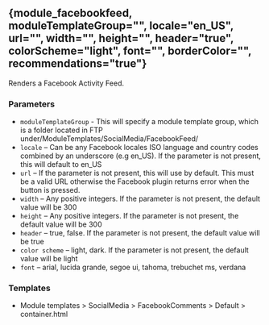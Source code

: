 ## {module\_facebookfeed, moduleTemplateGroup="", locale="en\_US", url="", width="", height="", header="true", colorScheme="light", font="", borderColor="", recommendations="true"}

Renders a Facebook Activity Feed.

### Parameters

* `moduleTemplateGroup` - This will specify a module template group, which is a folder located in FTP under/ModuleTemplates/SocialMedia/FacebookFeed/
* `locale` – Can be any Facebook locales ISO language and country codes combined by an underscore (e.g en_US). If the parameter is not present, this will default to en_US
* `url` – If the parameter is not present, this will use by default. This must be a valid URL otherwise the Facebook plugin returns error when the button is pressed.
* `width` – Any positive integers. If the parameter is not present, the default value will be 300
* `height` – Any positive integers. If the parameter is not present, the default value will be 300
* `header` – true, false. If the parameter is not present, the default value will be true
* `color scheme` – light, dark. If the parameter is not present, the default value will be light
* `font` – arial, lucida grande, segoe ui, tahoma, trebuchet ms, verdana

### Templates

* Module templates > SocialMedia > FacebookComments > Default > container.html
